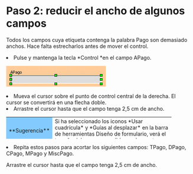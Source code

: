 
# Paso 2: reducir el ancho de algunos campos

Todos los campos cuya etiqueta contenga la palabra Pago son demasiado anchos. Hace falta estrecharlos antes de mover el control.

<li>
Pulse y mantenga la tecla *Control *en el campo APago.
</li>

![](img/Figura21.png)
<li>
Mueva el cursor sobre el punto de control central de la derecha. El cursor se convertirá en una flecha doble.
</li>
<li>
Arrastre el cursor hasta que el campo tenga 2,5 cm de ancho.
<table cellpadding="6" cellspacing="0" style="width: 448px; height: 59px;"><colgroup><col width="40*" /> <col width="216*" /> </colgroup>
<tbody>
<tr>
<td width="15%" bgcolor="#83caff">
**Sugerencia**
</td>
<td width="85%" valign="top">
Si ha seleccionado los iconos *Usar cuadrícula* y *Guías al desplazar* en la barra de herramientas Diseño de formulario, verá el tamaño del campo a medida que lo acorte.
</td>
</tr>
</tbody>
</table>
</li>
<li>
Repita estos pasos para acortar los siguientes campos: TPago, DPago, CPago, MPago y MiscPago.
</li>

Arrastre el cursor hasta que el campo tenga 2,5 cm de ancho.

